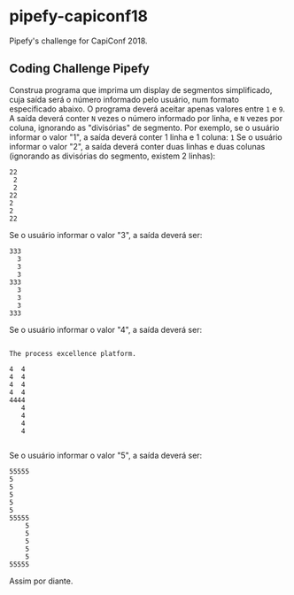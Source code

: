 # pipefy-capiconf18
Pipefy's challenge for CapiConf 2018.

## Coding Challenge Pipefy
Construa programa que imprima um display de segmentos simplificado, cuja saída será o
número informado pelo usuário, num formato especificado abaixo.
O programa deverá aceitar apenas valores entre `1` e `9`.
A saída deverá conter `N` vezes o número informado por linha, e `N` vezes por coluna,
ignorando as "divisórias" de segmento.
Por exemplo, se o usuário informar o valor "1", a saída deverá conter 1 linha e 1 coluna:
`1`
Se o usuário informar o valor "2", a saída deverá conter duas linhas e duas colunas (ignorando
as divisórias do segmento, existem 2 linhas):
```
22
 2
 2
22
2
2
22
```

Se o usuário informar o valor "3", a saída deverá ser:
```
333
  3
  3
  3
333
  3
  3
  3
333
```

Se o usuário informar o valor "4", a saída deverá ser:
```

The process excellence platform.

4  4
4  4
4  4
4  4
4444
   4
   4
   4
   4
   
```

Se o usuário informar o valor "5", a saída deverá ser:
```
55555
5
5
5
5
5
55555
    5
    5
    5
    5
    5
55555
```

Assim por diante.
